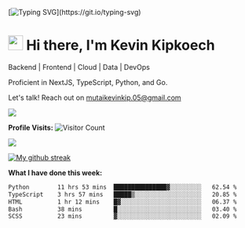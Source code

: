 
[![Typing SVG](https://readme-typing-svg.herokuapp.com?font=Courier+new&color=%23808080&size=40&width=800&duration=6969&lines=Welcome+to+my+profile!)](https://git.io/typing-svg)
# <img src="https://raw.githubusercontent.com/iampavangandhi/iampavangandhi/master/gifs/Hi.gif" width="30px"> Hi there, I'm Kevin Kipkoech

Backend | Frontend | Cloud | Data | DevOps

Proficient in NextJS, TypeScript, Python, and Go. 

Let's talk! Reach out on mutaikevinkip.05@gmail.com 

[![](https://img.shields.io/badge/linkedin-%230077B5.svg?style=for-the-badge&logo=linkedin)](https://www.linkedin.com/in/kevin-kipkoech-651a15108)


**Profile Visits:**
![Visitor Count](https://profile-counter.glitch.me/KevinKipkoechMutai/count.svg)

<img src="https://github-readme-stats.vercel.app/api/top-langs?username=KevinKipkoechMutai&layout=compact&theme=blue-green"/>

[![My github streak](https://github-readme-streak-stats.herokuapp.com/?user=KevinKipkoechMutai&theme=blue-green)](https://github.com/KevinKIpkoechMutai/github-readme-streak-stats)


**What I have done this week:**
<!--START_SECTION:waka-->

```txt
Python        11 hrs 53 mins  ███████████████▓░░░░░░░░░   62.54 %
TypeScript    3 hrs 57 mins   █████▒░░░░░░░░░░░░░░░░░░░   20.85 %
HTML          1 hr 12 mins    █▓░░░░░░░░░░░░░░░░░░░░░░░   06.37 %
Bash          38 mins         █░░░░░░░░░░░░░░░░░░░░░░░░   03.40 %
SCSS          23 mins         ▓░░░░░░░░░░░░░░░░░░░░░░░░   02.09 %
```

<!--END_SECTION:waka-->

